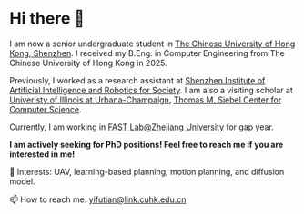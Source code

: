 # Hi there 👋

I am now a senior undergraduate student in [The Chinese University of Hong Kong, Shenzhen](https://www.cuhk.edu.cn/en). I received my B.Eng. in Computer Engineering from The Chinese University of Hong Kong in 2025.

Previously, I worked as a research assistant at [Shenzhen Institute of Artificial Intelligence and Robotics for Society](https://airs.cuhk.edu.cn/).
I am also a visiting scholar at [Univeristy of Illinois at Urbana-Champaign](https://illinois.edu/), [Thomas M. Siebel Center for Computer Science](https://grainger.illinois.edu/about/self-guided-tour/thomas-m-siebel-center).

Currently, I am working in [FAST Lab@Zhejiang University](http://zju-fast.com/) for gap year.

**I am actively seeking for PhD positions! Feel free to reach me if you are interested in me!**

🙌 Interests: UAV, learning-based planning, motion planning, and diffusion model.

📫 How to reach me: yifutian@link.cuhk.edu.cn
